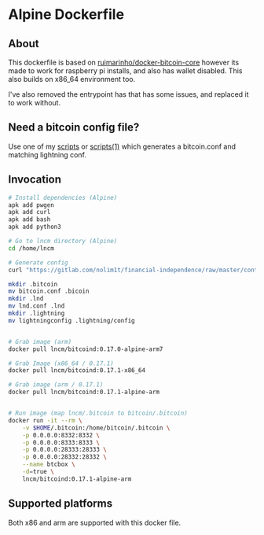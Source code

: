 # Alpine Dockerfile

## About

This dockerfile is based on [ruimarinho/docker-bitcoin-core](https://github.com/ruimarinho/docker-bitcoin-core/blob/master/0.17/alpine/Dockerfile) however its made to work for raspberry pi installs, and also has wallet disabled. This also builds on x86_64 environment too.

I've also removed the entrypoint has that has some issues, and replaced it to work without.


## Need a bitcoin config file?

Use one of my [scripts](https://gitlab.com/nolim1t/financial-independence/tree/master/contrib/lightningd-config-generator) or [scripts(1)](https://github.com/lncm/dockerfiles/tree/master/contrib/lightningd-config-generator) which generates a bitcoin.conf and matching lightning conf.


## Invocation

```bash
# Install dependencies (Alpine)
apk add pwgen
apk add curl
apk add bash
apk add python3

# Go to lncm directory (Alpine)
cd /home/lncm

# Generate config
curl "https://gitlab.com/nolim1t/financial-independence/raw/master/contrib/lightningd-config-generator/generate-config.sh" 2>/dev/null | bash

mkdir .bitcoin
mv bitcoin.conf .bicoin
mkdir .lnd
mv lnd.conf .lnd
mkdir .lightning
mv lightningconfig .lightning/config


# Grab image (arm)
docker pull lncm/bitcoind:0.17.0-alpine-arm7

# Grab Image (x86_64 / 0.17.1)
docker pull lncm/bitcoind:0.17.1-x86_64

# Grab image (arm / 0.17.1)
docker pull lncm/bitcoind:0.17.1-alpine-arm


# Run image (map lncm/.bitcoin to bitcoin/.bitcoin)
docker run -it --rm \
    -v $HOME/.bitcoin:/home/bitcoin/.bitcoin \
    -p 0.0.0.0:8332:8332 \
    -p 0.0.0.0:8333:8333 \
    -p 0.0.0.0:28333:28333 \
    -p 0.0.0.0:28332:28332 \
    --name btcbox \
    -d=true \
    lncm/bitcoind:0.17.1-alpine-arm

```

## Supported platforms

Both x86 and arm are supported with this docker file.
